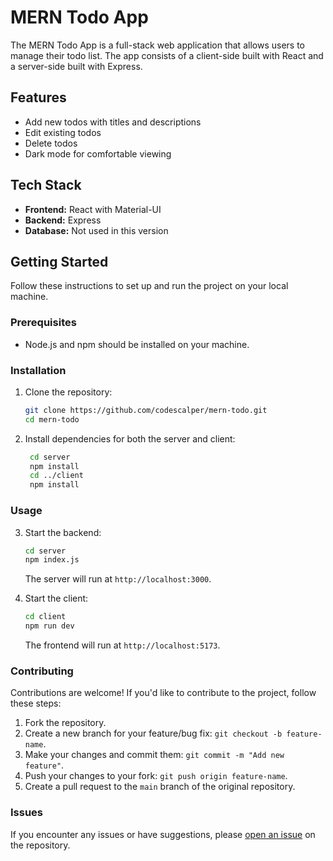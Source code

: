 
# MERN Todo App

The MERN Todo App is a full-stack web application that allows users to manage their todo list. The app consists of a client-side built with React and a server-side built with Express.

## Features

- Add new todos with titles and descriptions
- Edit existing todos
- Delete todos
- Dark mode for comfortable viewing

## Tech Stack

- **Frontend:** React with Material-UI
- **Backend:** Express
- **Database:** Not used in this version

## Getting Started

Follow these instructions to set up and run the project on your local machine.

### Prerequisites

- Node.js and npm should be installed on your machine.

### Installation

1. Clone the repository:
   ```bash
   git clone https://github.com/codescalper/mern-todo.git
   cd mern-todo
   ```
2. Install dependencies for both the server and client:
   ```bash
	cd server
	npm install
	cd ../client
	npm install
   ```
 ### Usage

3.  Start the backend:
	   ```bash
	cd server
	npm index.js
	   ```
	   The server will run at `http://localhost:3000`.
	   
4. Start the client:
	```bash
	cd client
	npm run dev
	```
	
	The frontend will run at `http://localhost:5173`.

### Contributing

Contributions are welcome! If you'd like to contribute to the project, follow these steps:

1.  Fork the repository.
2.  Create a new branch for your feature/bug fix: `git checkout -b feature-name`.
3.  Make your changes and commit them: `git commit -m "Add new feature"`.
4.  Push your changes to your fork: `git push origin feature-name`.
5.  Create a pull request to the `main` branch of the original repository.

### Issues

If you encounter any issues or have suggestions, please [open an issue](https://github.com/rajeshkanade/todo-list/issues) on the repository.

